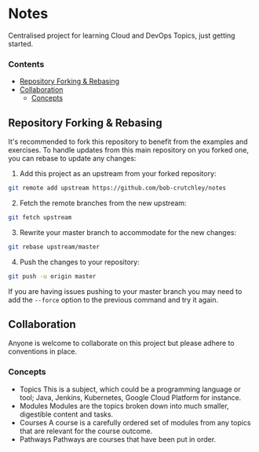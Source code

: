 # Notes
Centralised project for learning Cloud and DevOps Topics, just getting started.
<!--TOC_START-->
### Contents
- [Repository Forking & Rebasing](#repository-forking--rebasing)
- [Collaboration](#collaboration)
	- [Concepts](#concepts)

<!--TOC_END-->
## Repository Forking & Rebasing
It's recommended to fork this repository to benefit from the examples and exercises.
To handle updates from this main repository on you forked one, you can rebase to update any changes:
1. Add this project as an upstream from your forked repository:
```bash
git remote add upstream https://github.com/bob-crutchley/notes
```
2. Fetch the remote branches from the new upstream:
```bash
git fetch upstream
```
3. Rewrite your master branch to accommodate for the new changes:
```bash
git rebase upstream/master
```
4. Push the changes to your repository:
```bash
git push -u origin master
```
If you are having issues pushing to your master branch you may need to add the `--force` option to the previous command and try it again.
## Collaboration
Anyone is welcome to collaborate on this project but please adhere to conventions in place.
### Concepts
- Topics
    This is a subject, which could be a programming language or tool; Java, Jenkins, Kubernetes, Google Cloud Platform for instance.
- Modules
    Modules are the topics broken down into much smaller, digestible content and tasks.
- Courses
    A course is a carefully ordered set of modules from any topics that are relevant for the course outcome.
- Pathways
    Pathways are courses that have been put in order.
